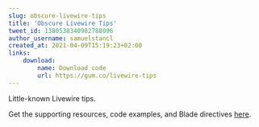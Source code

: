 ```yaml
---
slug: obscure-livewire-tips
title: 'Obscure Livewire Tips'
tweet_id: 1380538340982788096
author_username: samuelstancl
created_at: 2021-04-09T15:19:23+02:00
links:
    download:
        name: Download code
        url: https://gum.co/livewire-tips
---
```


Little-known Livewire tips.

Get the supporting resources, code examples, and Blade directives [here](https://gum.co/livewire-tips).
